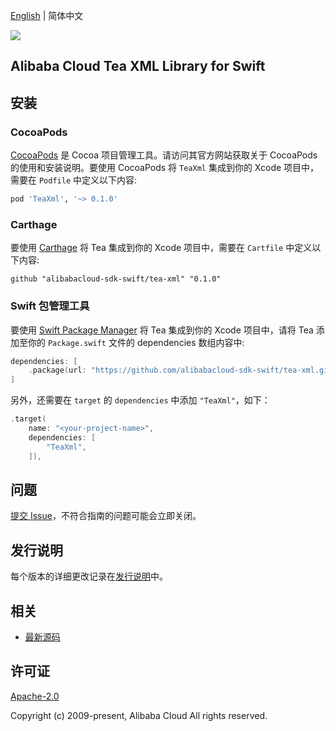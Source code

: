 [English](README.md) | 简体中文

![](https://aliyunsdk-pages.alicdn.com/icons/AlibabaCloud.svg)

## Alibaba Cloud Tea XML Library for Swift

## 安装

### CocoaPods

[CocoaPods](https://cocoapods.org) 是 Cocoa 项目管理工具。请访问其官方网站获取关于 CocoaPods 的使用和安装说明。要使用 CocoaPods 将 `TeaXml` 集成到你的 Xcode 项目中，需要在 `Podfile` 中定义以下内容:

```ruby
pod 'TeaXml', '~> 0.1.0'
```

### Carthage

要使用 [Carthage](https://github.com/Carthage/Carthage) 将 Tea 集成到你的 Xcode 项目中，需要在 `Cartfile` 中定义以下内容:

```ogdl
github "alibabacloud-sdk-swift/tea-xml" "0.1.0"
```

### Swift 包管理工具

要使用 [Swift Package Manager](https://swift.org/package-manager/) 将 Tea 集成到你的 Xcode 项目中，请将 Tea 添加至你的 `Package.swift` 文件的 dependencies 数组内容中:

```swift
dependencies: [
    .package(url: "https://github.com/alibabacloud-sdk-swift/tea-xml.git", from: "0.1.0")
]
```

另外，还需要在 `target` 的 `dependencies` 中添加 `"TeaXml"`，如下：

```swift
.target(
    name: "<your-project-name>",
    dependencies: [
        "TeaXml",
    ]),
```

## 问题

[提交 Issue](https://github.com/aliyun/tea-xml/issues/new)，不符合指南的问题可能会立即关闭。

## 发行说明

每个版本的详细更改记录在[发行说明](./ChangeLog.txt)中。

## 相关

* [最新源码](https://github.com/aliyun/tea-xml)

## 许可证

[Apache-2.0](http://www.apache.org/licenses/LICENSE-2.0)

Copyright (c) 2009-present, Alibaba Cloud All rights reserved.
